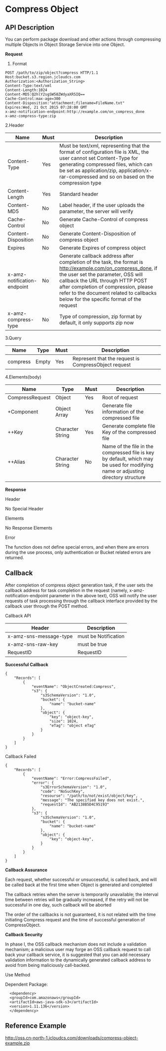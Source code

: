 # Compress Object

## API Description

You can perform package download and other actions through compressing multiple Objects in Object Storage Service into one Object.

**Request**

1. Format
```
POST /path/to/zip/object?compress HTTP/1.1 
Host:bucket.s3.region.jcloudcs.com 
Authorization:<Authorization_String>
Content-Type:text/xml 
Content-Length:1024 
Content-MD5:Q2hlY2sgSW50ZWdyaXR5IQ== 
Cache-Control:max-age=300 
Content-Disposition:"attachment;filename=FileName.txt" 
Expires:Wed, 21 Oct 2015 07:28:00 GMT 
x-amz-notification-endpoint:http://example.com/on_compress_done 
x-amz-compress-type:zip
```
2.Header

|Name|Must|Description|
|-|-|-|
|Content-Type|Yes|Must be text/xml, representing that the format of configuration file is XML, the user cannot set Content-Type for generating compressed files, which can be set as application/zip, application/x-rar-compressed and so on based on the compression type|.
|Content-Length|Yes|Standard header|
|Content-MD5|No|Label header, if the user uploads the parameter, the server will verify|
|Cache-Control|No|Generate Cache-Control of compress object|
|Content-Disposition|No|Generate Content-Disposition of compress object|
|Expires|No|Generate Expires of compress object|
|x-amz-notification-endpoint|No|Generate callback address after completion of the task, the format is http://example.com/on_compress_done, if the user set the parameter, OSS will callback the URL through HTTP POST after completion of compression, please refer to the document related to callbacks below for the specific format of the request|
|x-amz-compress-type|No|Type of compression, zip format by default, it only supports zip now|

3.Query

|Name|Type|Must|Description|
|-|-|-|-|
|compress|Empty|Yes|Represent that the request is CompressObject request|

4.Elements(body)

|Name|Type|Must|Description|
|-|-|-|-|
|CompressRequest|Object|Yes|Root of request|
|+Component|Object Array|Yes|Generate file information of the compressed file|
|++Key|Character String|Yes|Generate complete file Key of the compressed file|
|++Alias|Character String|No|Name of the file in the compressed file is key by default, which may be used for modifying name or adjusting directory structure|

**Response**

Header

No Special Header

Elements

No Response Elements

Error

The function does not define special errors, and when there are errors during the use process, only authentication or Bucket related errors are returned.

## Callback

After completion of compress object generation task, if the user sets the callback address for task completion in the request (namely, x-amz-notification-endpoint parameter in the above text), OSS will notify the user requests of task processing through the callback interface provided by the callback user through the POST method.

Callback API

|Header|Description|
|-|-|
|x-amz-sns-message-type|must be Notification|
|x-amz-sns-raw-key|must be true|
|RequestID|RequestID|

**Successful Callback**
```
{
    "Records": [
        {
            "eventName": "ObjectCreated:Compress",
            "s3": {
                "s3SchemaVersion": "1.0",
                "bucket": {
                    "name": "bucket-name"
                },
                "object": {
                    "key": "object-key",
                    "size": 1024,
                    "eTag": "object eTag"
                }
            }
        }
    ]
}
```
Callback Failed
```
{
    "Records": [
        {
            "eventName": "Error:CompressFailed",
            "error": {
                "s3ErrorSchemaVersion": "1.0",
                "code": "NoSuchKey",
                "resourse": "/path/to/not/exist/object/key",
                "message": "The specified key does not exist.",
                "requestId": "AB2138B5D4C95193"
            },
            "s3": {
                "s3SchemaVersion": "1.0",
                "bucket": {
                    "name": "bucket-name"
                },
                "object": {
                    "key": "object-key",
                }
            }
        }
    ]
}
```
**Callback Assurance**

Each request, whether successful or unsuccessful, is called back, and will be called back at the first time when Object is generated and completed

The callback retries when the server is temporarily unavailable; the interval time between retries will be gradually increased, if the retry will not be successful in one day, such callback will be aborted

The order of the callbacks is not guaranteed, it is not related with the time initiating Compress request and the time of successful generation of CompressObject.

**Callback Security**

In phase I, the OSS callback mechanism does not include a validation mechanism; a malicious user may forge an OSS callback request to call back your callback service, it is suggested that you can add necessary validation information to the dynamically generated callback address to avoid from being maliciously call-backed.

Use Method

Dependent Package:
```
  <dependency>
  <groupId>com.amazonaws</groupId>
  <artifactId>aws-java-sdk-s3</artifactId>
  <version>1.11.136</version>
  </dependency>
```

## Reference Example

http://oss.cn-north-1.jcloudcs.com/downloads/compress-object-example.zip
